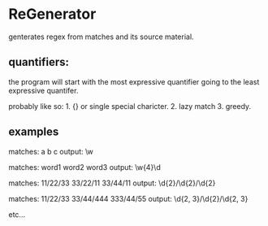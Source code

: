 # ReGenerator
genterates regex from matches and its source material. 

## quantifiers:
  the program will start with the most expressive quantifier going to the least expressive quantifer.
  
  probably like so:
    1. {} or single special charicter.
    2. lazy match
    3. greedy.

## examples

matches:
  a
  b
  c
output:
  \w

matches:
  word1
  word2
  word3
output:
  \w{4}\d

matches:
  11/22/33
  33/22/11
  33/44/11
output:
  \d{2}\/\d{2}\/\d{2}
  
matches:
  11/22/33
  33/44/444
  333/44/55
output:
  \d{2, 3}\/\d{2}\/\d{2, 3}

etc...
